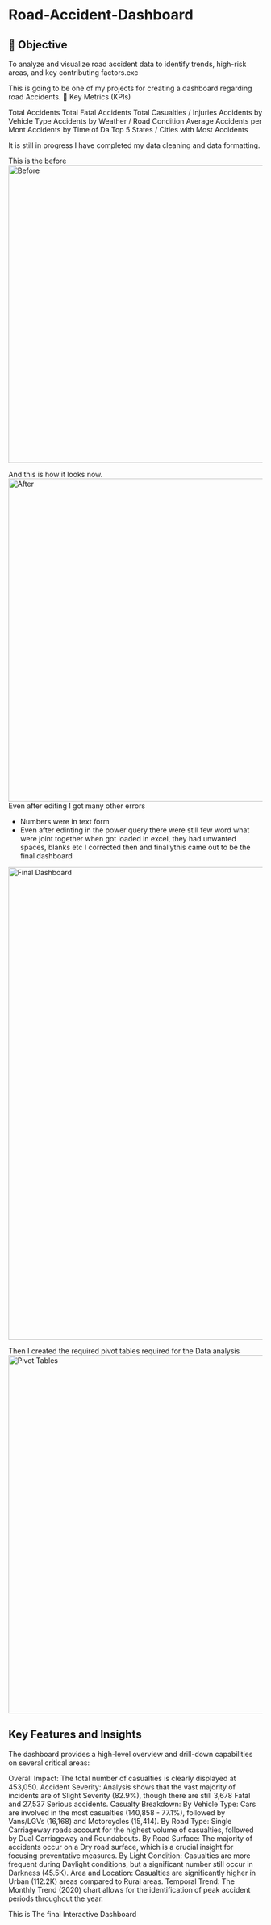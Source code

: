 # Road-Accident-Dashboard

## 🎯 Objective
To analyze and visualize road accident data to identify trends, high-risk areas, and key contributing factors.exc

This is going to be one of my projects for creating a dashboard regarding road Accidents.
🧭 Key Metrics (KPIs)

Total Accidents
Total Fatal Accidents
Total Casualties / Injuries
Accidents by Vehicle Type
Accidents by Weather / Road Condition
Average Accidents per Mont
Accidents by Time of Da
Top 5 States / Cities with Most Accidents

It is still in progress I have completed my data cleaning and data formatting. 

This is the before
<img width="1880" height="590" alt="Before" src="https://github.com/user-attachments/assets/54c07695-211a-49dc-9ba9-85d4541a1431" />

And this is how it looks now.
<img width="1761" height="640" alt="After" src="https://github.com/user-attachments/assets/4069a2f2-9d11-4b5f-a7e3-9a428c6afbed" />
Even after editing I got many other errors 
- Numbers were in text form
- Even after edinting in the power query there were still few word what were joint together when got loaded in excel, they had unwanted spaces, blanks etc
I corrected then and finallythis came out to be the final dashboard
<img width="1781" height="936" alt="Final Dashboard" src="https://github.com/user-attachments/assets/33e5beea-20af-4d61-8a88-dd85fca618ec" />

Then I created the required pivot tables required for the Data analysis
<img width="1803" height="710" alt="Pivot Tables" src="https://github.com/user-attachments/assets/4239f489-e2b5-4cf2-9ea3-2cf6d5ad90cc" />

## Key Features and Insights
The dashboard provides a high-level overview and drill-down capabilities on several critical areas:

Overall Impact: The total number of casualties is clearly displayed at 453,050.
Accident Severity: Analysis shows that the vast majority of incidents are of Slight Severity (82.9%), though there are still 3,678 Fatal and 27,537 Serious accidents.
Casualty Breakdown:
By Vehicle Type: Cars are involved in the most casualties (140,858 - 77.1%), followed by Vans/LGVs (16,168) and Motorcycles (15,414).
By Road Type: Single Carriageway roads account for the highest volume of casualties, followed by Dual Carriageway and Roundabouts.
By Road Surface: The majority of accidents occur on a Dry road surface, which is a crucial insight for focusing preventative measures.
By Light Condition: Casualties are more frequent during Daylight conditions, but a significant number still occur in Darkness (45.5K).
Area and Location: Casualties are significantly higher in Urban (112.2K) areas compared to Rural areas.
Temporal Trend: The Monthly Trend (2020) chart allows for the identification of peak accident periods throughout the year.

This is The final Interactive Dashboard










